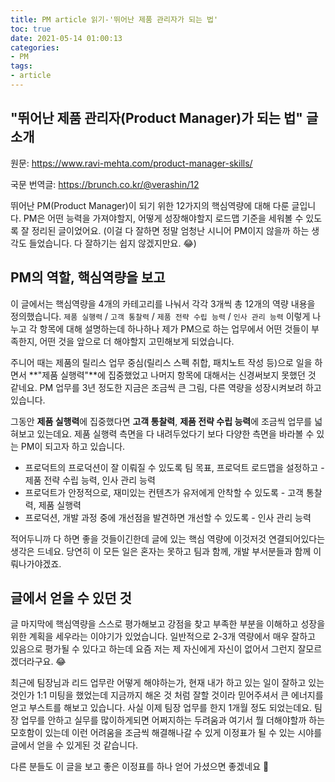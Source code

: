 ```yaml
---
title: PM article 읽기-'뛰어난 제품 관리자가 되는 법'
toc: true
date: 2021-05-14 01:00:13
categories:
- PM
tags:
- article
---
```


## "뛰어난 제품 관리자(Product Manager)가 되는 법" 글 소개

원문: https://www.ravi-mehta.com/product-manager-skills/

국문 번역글: https://brunch.co.kr/@verashin/12

뛰어난 PM(Product Manager)이 되기 위한 12가지의 핵심역량에 대해 다룬 글입니다.
PM은 어떤 능력을 가져야할지, 어떻게 성장해야할지 로드맵 기준을 세워볼 수 있도록 잘 정리된 글이었어요.
(이걸 다 잘하면 정말 엄청난 시니어 PM이지 않을까 하는 생각도 들었습니다. 다 잘하기는 쉽지 않겠지만요. 😂) 

## PM의 역할, 핵심역량을 보고

이 글에서는 핵심역량을 4개의 카테고리를 나눠서 각각 3개씩 총 12개의 역량 내용을 정의했습니다.
`제품 실행력` / `고객 통찰력` / `제품 전략 수립 능력` / `인사 관리 능력` 이렇게 나누고 
각 항목에 대해 설명하는데 하나하나 제가 PM으로 하는 업무에서 어떤 것들이 부족한지, 어떤 것을 앞으로 더 해야할지 고민해보게 되었습니다.

주니어 때는 제품의 릴리스 업무 중심(릴리스 스펙 취합, 패치노트 작성 등)으로 일을 하면서 **"제품 실행력"**에 집중했었고 나머지 항목에 대해서는 신경써보지 못했던 것 같네요.
PM 업무를 3년 정도한 지금은 조금씩 큰 그림, 다른 역량을 성장시켜보려 하고 있습니다.

그동안 **제품 실행력**에 집중했다면 **고객 통찰력**, **제품 전략 수립 능력**에 조금씩 업무를 넓혀보고 있는데요.
제품 실행력 측면을 다 내려두었다기 보다 다양한 측면을 바라볼 수 있는 PM이 되고자 하고 있습니다.

- 프로덕트의 프로덕션이 잘 이뤄질 수 있도록 팀 목표, 프로덕트 로드맵을 설정하고 - 제품 전략 수립 능력, 인사 관리 능력
- 프로덕트가 안정적으로, 재미있는 컨텐츠가 유저에게 안착할 수 있도록 - 고객 통찰력, 제품 실행력
- 프로덕션, 개발 과정 중에 개선점을 발견하면 개선할 수 있도록 - 인사 관리 능력

적어두니까 다 하면 좋을 것들이긴한데 글에 있는 핵심 역량에 이것저것 연결되어있다는 생각은 드네요.
당연히 이 모든 일은 혼자는 못하고 팀과 함께, 개발 부서분들과 함께 이뤄나가야겠죠.

## 글에서 얻을 수 있던 것

글 마지막에 핵심역량을 스스로 평가해보고 강점을 찾고 부족한 부분을 이해하고 성장을 위한 계획을 세우라는 이야기가 있었습니다.
일반적으로 2-3개 역량에서 매우 잘하고 있음으로 평가될 수 있다고 하는데 요즘 저는 제 자신에게 자신이 없어서 그런지 잘모르겠더라구요. 😂

최근에 팀장님과 리드 업무란 어떻게 해야하는가, 현재 내가 하고 있는 일이 잘하고 있는 것인가 1:1 미팅을 했었는데
지금까지 해온 것 처럼 잘할 것이라 믿어주셔서 큰 에너지를 얻고 부스트를 해보고 있습니다.
사실 이제 팀장 업무를 한지 1개월 정도 되었는데요.
팀장 업무를 안하고 실무를 많이하게되면 어쩌지하는 두려움과 여기서 뭘 더해야할까 하는 모호함이 있는데
이런 어려움을 조금씩 해결해나갈 수 있게 이정표가 될 수 있는 시야를 글에서 얻을 수 있게된 것 같습니다.

다른 분들도 이 글을 보고 좋은 이정표를 하나 얻어 가셨으면 좋겠네요 💪